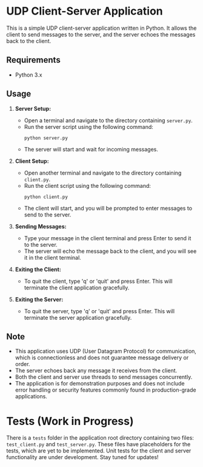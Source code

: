 # UDP Client-Server Application

This is a simple UDP client-server application written in Python. It allows the client to send messages to the server, and the server echoes the messages back to the client.

## Requirements

- Python 3.x

## Usage

1. **Server Setup:**

   - Open a terminal and navigate to the directory containing `server.py`.
   - Run the server script using the following command:
     ```
     python server.py
     ```
   - The server will start and wait for incoming messages.

2. **Client Setup:**

   - Open another terminal and navigate to the directory containing `client.py`.
   - Run the client script using the following command:
     ```
     python client.py
     ```
   - The client will start, and you will be prompted to enter messages to send to the server.

3. **Sending Messages:**

   - Type your message in the client terminal and press Enter to send it to the server.
   - The server will echo the message back to the client, and you will see it in the client terminal.

4. **Exiting the Client:**

   - To quit the client, type 'q' or 'quit' and press Enter. This will terminate the client application gracefully.

5. **Exiting the Server:**

   - To quit the server, type 'q' or 'quit' and press Enter. This will terminate the server application gracefully.

## Note

- This application uses UDP (User Datagram Protocol) for communication, which is connectionless and does not guarantee message delivery or order.
- The server echoes back any message it receives from the client.
- Both the client and server use threads to send messages concurrently.
- The application is for demonstration purposes and does not include error handling or security features commonly found in production-grade applications.

# Tests (Work in Progress)

There is a `tests` folder in the application root directory containing two files: `test_client.py` and `test_server.py`. These files have placeholders for the tests, which are yet to be implemented. Unit tests for the client and server functionality are under development. Stay tuned for updates!

